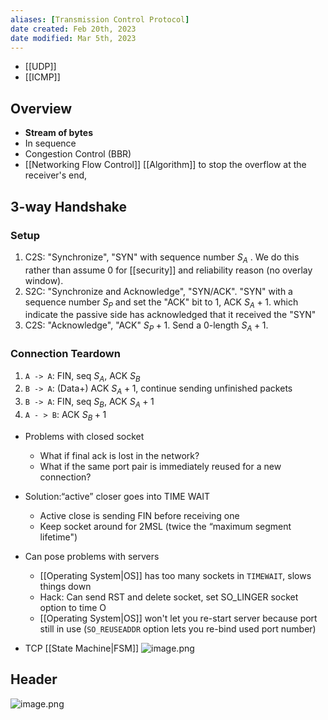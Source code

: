 ```yaml
---
aliases: [Transmission Control Protocol]
date created: Feb 20th, 2023
date modified: Mar 5th, 2023
---
```

- [[UDP]]
- [[ICMP]]

## Overview
- **Stream of bytes**
- In sequence
- Congestion Control (BBR)
- [[Networking Flow Control]] [[Algorithm]] to stop the overflow at the receiver's end,

## 3-way Handshake

### Setup
1. C2S: "Synchronize", "SYN" with sequence number $S_A$ . We do this rather than assume 0 for [[security]] and reliability reason (no overlay window).
2. S2C: "Synchronize and Acknowledge", "SYN/ACK". "SYN" with a sequence number $S_P$ and set the "ACK" bit to 1, ACK $S_{A} + 1$. which indicate the passive side has acknowledged that it received the "SYN"
3. C2S: "Acknowledge", "ACK" $S_{P} + 1$. Send a 0-length $S_{A} + 1$.

### Connection Teardown
1. `A -> A`: FIN, seq $S_A$, ACK $S_B$
2. `B -> A`: (Data+) ACK $S_{A} + 1$, continue sending unfinished packets
3. `B -> A`: FIN, seq $S_B$, ACK $S_{A} + 1$
4. `A - > B`: ACK $S_{B} + 1$

- Problems with closed socket
	- What if final ack is lost in the network?
	- What if the same port pair is immediately reused for a new connection? 
- Solution:“active” closer goes into TIME WAIT 
	- Active close is sending FIN before receiving one
	- Keep socket around for 2MSL (twice the “maximum segment lifetime") 
- Can pose problems with servers
	- [[Operating System|OS]] has too many sockets in `TIMEWAIT`, slows things down
	- Hack: Can send RST and delete socket, set SO_LINGER socket option to time O
	- [[Operating System|OS]] won't let you re-start server because port still in use (`SO_REUSEADDR` option lets you re-bind used port number)

- TCP [[State Machine|FSM]]
![image.png](https://img.ynchen.me/2023/03/e68394c838122d41d6df2230509a5c00.webp)


## Header
![image.png](https://img.ynchen.me/2023/02/ba7176008713663b7783020ea64c8454.webp)
